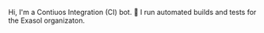 Hi, I'm a Contiuos Integration (CI) bot. 🤖
I run automated builds and tests for the Exasol organizaton.
